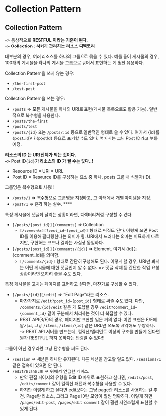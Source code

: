 # Collection Pattern

## Collection Pattern

\-> 통상적으로 **RESTFUL 이라는 기준이 된다.**\
**-> Collection : 서버가 관리하는 리소스 디렉토리**

대부분의 경우, 여러 리소스를 하나의 그룹으로 묶을 수 있다. 예를 들어 게시물의 경우, 100개의 게시물을 하나의 게시물 그룹으로 묶어서 표현하는 게 훨씬 유용하다.

Collection Pattern을 쓰지 않는 경우:

* `/the-first-post`
* `/test-post`

Collection Pattern을 쓰는 경우:

* `/posts` ⇒ 모든 게시물을 하나의 URI로 표현(게시물 목록으로도 활용 가능). 일반적으로 복수형을 사용한다.
* `/posts/the-first`
* `/posts/test`
* `/posts/{id}` 또는 `/posts/:id` 등으로 일반적인 형태로 쓸 수 있다. 여기서 {id}를 {post\_id}나 {postId} 등으로 표기할 수도 있다. 여기서는 그냥 Post ID라고 부를 예정.

**리소스의 ID 는 URI 전체가 되는 것이다.**\
**->** Post ID`{id}`**가 리소스의 ID 가 될 수는 없다..!**

* Resource ID = URI = URL
* Post ID = Resource ID를 구성하는 요소 중 하나. posts 그룹 내 식별자(ID).

그룹명은 복수형으로 사용!!

* `/posts/1` ⇒ 복수형으로 그룹명을 지정하고, 그 아래에서 개별 아이템을 지정.
* `/post/1` ⇒ 흔히 하는 실수. **** &#x20;

특정 게시물에 댓글이 달리는 상황이라면, 디렉터리처럼 구성할 수 있다.

* `[/posts/{post_id}][/comments]` ⇒ Collection
  * `[/comments][?post_id={post_id}]` 형태로 써줘도 된다. 이렇게 쓰면 Post ID를 이용해 필터링한다는 의미가 됨. URI에서 드러나는 의미는 미묘하게 다르지만, 구현하는 코드나 결과는 사실상 동일하다.
* `[/posts/{post_id}][/comments/{id}]` ⇒ Element. 여기서 {id}는 {comment\_id}를 의미함.
  * `[/comments/{id}]` 형태로 간단히 구성해도 된다. 이렇게 할 경우, URI만 봐서는 어떤 게시물에 대한 댓글인지 알 수 없다. => 댓글 삭제 등 간단한 작업 요청 상황이라면 오히려 좋을 수도 있다.

특정 게시물을 고치는 페이지를 표현하고 싶다면, 마찬가로 구성할 수 있다.

* `[/posts/{id}][/edit]` ⇒ “Edit Page”라는 리소스.
  * 마찬가지로 `/edit?post_id={post_id}` 형태로 써줄 수도 있다. 다만, `/comments/{id}/edit` 같은 게 도입될 경우 `/edit?comment_id={comment_id}` 같이 구분해서 처리하는 것이 더 복잡할 수 있다.
  * REST API(B/E)의 경우, 페이지만 표현할 일은 거의 없다. 이런 표현은 F/E에 맡기고, 그냥 `/items`, `/items/{id}` 같은 URL만 쓰도록 제약해도 무방하다.\
    \-> REST API 서버를 만드는데, 컬렉션/엘리먼트 이상의 구조를 만들게 된다면 뭔가 RESTFUL 하지 못하다는 반증일 수 있다!!

그룹이 아닌 경우라면 그냥 단수형을 써도 된다.

* `/session` ⇒ 세션은 하나만 유지된다. 다른 세션을 참고할 일도 없다. `/sessions/1` 같은 접속이 있으면 안 된다.
* `/edit?blahblah` ⇒ 위에서 언급한 케이스.
  * &#x20;만약 편집 페이지의 유형을 Edit ID 따위로 표현하고 싶다면, `/edits/post`, `/edits/comment` 같이 컬렉션 패턴과 복수형을 사용할 수 있다.
  * 하지만 이렇게 하고 싶다면 edit보다는 그냥 page란 리소스를 사용하는 걸 추천. Page란 리소스, 그리고 Page ID란 모양이 훨씬 명확하다. 이렇게 하면 `/pages/edit-post`, `/pages/edit-comment` 같이 훨씬 자연스럽게 표현할 수 있게 된다.
